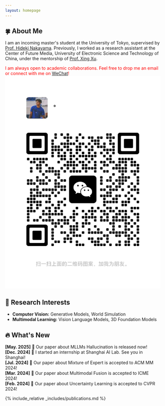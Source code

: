 ```yaml
---
layout: homepage
---
```


## 🍀 About Me

I am an incoming master's student at the University of Tokyo, supervised by [Prof. Hideki Nakayama](https://scholar.google.com/citations?user=lZAYGJoAAAAJ&hl=ja). Previously, I worked as a research assistant at the Center of Future Media, University of Electronic Science and Technology of China, under the mentorship of [Prof. Xing Xu](https://interxuxing.github.io/).

<span style="color: red;">
I am always open to academic collaborations. Feel free to drop me an email or connect with me on
<a href="#"
   onmouseover="document.getElementById('wechat-qr').style.display='block';"
   onmouseout="document.getElementById('wechat-qr').style.display='none';">
   WeChat</a>!
</span>

<img id="wechat-qr" src="/assets/img/wechat.png" alt="WeChat QR">

## 🔬 Research Interests

- **Computer Vision:** Generative Models, World Simulation
- **Multimodal Learning:** Vision Language Models, 3D Foundation Models

<!-- ## 🔥 News

- **[Jul. 2024]** Our paper about Mixture of Expert is accepted to ACM MM 2024.
- **[Mar. 2024]** Our paper about Multimodal Fusion is accepted to ICME 2024.
- **[Feb. 2024]** Our paper about Uncertainty Learning is accepted to CVPR 2024. -->

<h2>🔥 What's New</h2>
<div class="news-scroll-box">
  <div class="news-item"><strong>[May. 2025]</strong> 🌻 Our paper about MLLMs Hallucination is released now!</div>
  <div class="news-item"><strong>[Dec. 2024]</strong> 🌻 I started an internship at Shanghai AI Lab. See you in Shanghai!</div>  
  <div class="news-item"><strong>[Jul. 2024]</strong> 🌻 Our paper about Mixture of Expert is accepted to ACM MM 2024!</div>
  <div class="news-item"><strong>[Mar. 2024]</strong> 🌻 Our paper about Multimodal Fusion is accepted to ICME 2024!</div>
  <div class="news-item"><strong>[Feb. 2024]</strong> 🌻 Our paper about Uncertainty Learning is accepted to CVPR 2024!</div>
  <!-- 可继续添加更多新闻 -->
</div>

{% include_relative _includes/publications.md %}

<!-- ## Experience

### [Center of Future Media, University of Electronic Science and Technology of China](https://cfm.uestc.edu.cn/index)

- **Research Assistant**
- **Mentor:** [Prof. Xing Xu](https://interxuxing.github.io/) -->
